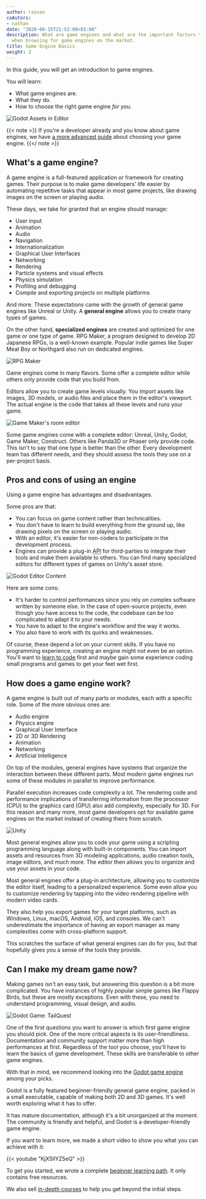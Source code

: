 ```yaml
---
author: razvan
coAutors:
- nathan
date: "2020-08-15T21:52:08+03:00"
description: What are game engines and what are the important factors to consider
  when browsing for game engines on the market.
title: Game Engine Basics
weight: 2
---
```


In this guide, you will get an introduction to game engines.

You will learn:

- What game engines are.
- What they do.
- How to choose the right game engine _for you_.

![Godot Assets in Editor](godot-engine.png)

{{< note >}}
If you're a developer already and you know about game engines, we have [a more advanced guide](/tutorial/getting-started/learn-to/choosing-a-game-engine/) about choosing your game engine.
{{</ note >}}

## What's a game engine?

A game engine is a full-featured application or framework for creating games. Their purpose is to make game developers' life easier by automating repetitive tasks that appear in most game projects, like drawing images on the screen or playing audio.

These days, we take for granted that an engine should manage:

- User input
- Animation
- Audio
- Navigation
- Internationalization
- Graphical User Interfaces
- Networking
- Rendering
- Particle systems and visual effects
- Physics simulation
- Profiling and debugging
- Compile and exporting projects on multiple platforms

And more. These expectations came with the growth of general game engines like Unreal or Unity. A **general engine** allows you to create many types of games.

On the other hand, **specialized engines** are created and optimized for one game or one type of game. RPG Maker, a program designed to develop 2D Japanese RPGs, is a well-known example. Popular indie games like Super Meat Boy or Northgard also run on dedicated engines.

![RPG Maker](rpg-maker.jpg)

Game engines come in many flavors. Some offer a complete editor while others only provide code that you build from.

Editors allow you to create game levels visually. You import assets like images, 3D models, or audio files and place them in the editor's viewport. The actual engine is the code that takes all these levels and runs your game.

![Game Maker's room editor](game-maker.jpg)

Some game engines come with a complete editor: Unreal, Unity, Godot, Game Maker, Construct. Others like Panda3D or Phaser only provide code. This isn't to say that one type is better than the other. Every development team has different needs, and they should assess the tools they use on a per-project basis.

## Pros and cons of using an engine

Using a game engine has advantages and disadvantages.

Some pros are that:

- You can focus on game content rather than technicalities.
- You don't have to learn to build everything from the ground up, like drawing pixels on the screen or playing audio.
- With an editor, it's easier for non-coders to participate in the development process.
- Engines can provide a plug-in <abbr title="Application Programming Interface">API</abbr> for third-parties to integrate their tools and make them available to others. You can find many specialized editors for different types of games on Unity's asset store.

![Godot Editor Content](godot-content.png)

Here are some cons:

- It's harder to control performances since you rely on complex software written by someone else. In the case of open-source projects, even though you have access to the code, the codebase can be too complicated to adapt it to your needs.
- You have to adapt to the engine's workflow and the way it works.
- You also have to work with its quirks and weaknesses.

Of course, these depend a lot on your current skills. If you have no programming experience, creating an engine might not even be an option. You'll want to [learn to code](/tutorial/getting-started/learn-to/game-engine-basics/) first and maybe gain some experience coding small programs and games to get your feet wet first.

## How does a game engine work?

A game engine is built out of many parts or modules, each with a specific role. Some of the more obvious ones are:

- Audio engine
- Physics engine
- Graphical User Interface
- 2D or 3D Rendering
- Animation
- Networking
- Artificial Intelligence

On top of the modules, general engines have systems that organize the interaction between these different parts. Most modern game engines run some of these modules in parallel to improve performance. 

Parallel execution increases code complexity a lot. The rendering code and performance implications of transferring information from the processor (CPU) to the graphics card (GPU) also add complexity, especially for 3D. For this reason and many more, most game developers opt for available game engines on the market instead of creating theirs from scratch.

![Unity](unity.png)

Most general engines allow you to code your game using a scripting programming language along with built-in components. You can import assets and resources from 3D modeling applications, audio creation tools, image editors, and much more. The editor then allows you to organize and use your assets in your code.

Most general engines offer a plug-in architecture, allowing you to customize the editor itself, leading to a personalized experience. Some even allow you to customize rendering by tapping into the video rendering pipeline with modern video cards.

They also help you export games for your target platforms, such as Windows, Linux, macOS, Android, iOS, and consoles. We can't underestimate the importance of having an export manager as many complexities come with cross-platform support.

This scratches the surface of what general engines can do for you, but that hopefully gives you a sense of the tools they provide.

## Can I make my dream game now?

Making games isn't an easy task, but answering this question is a bit more complicated. You have instances of highly popular simple games like Flappy Birds, but these are mostly exceptions. Even with these, you need to understand programming, visual design, and audio.

![Godot Game: TailQuest](godot-game.jpg)

One of the first questions you want to answer is which first game engine you should pick. One of the more critical aspects is its user-friendliness. Documentation and community support matter more than high performances at first. Regardless of the tool you choose, you'll have to learn the basics of game development. These skills are transferable to other game engines.

With that in mind, we recommend looking into the [Godot game engine](https://godotengine.org/) among your picks.

Godot is a fully featured beginner-friendly general game engine, packed in a small executable, capable of making both 2D and 3D games. It's well worth exploring what it has to offer.

It has mature documentation, although it's a bit unorganized at the moment. The community is friendly and helpful, and Godot is a developer-friendly game engine.

If you want to learn more, we made a short video to show you what you can achieve with it:

{{< youtube "KjX5llYZ5eQ" >}}

To get you started, we wrote a complete [beginner learning path](/tutorial/godot/learning-paths/beginner/). It only contains free resources.

We also sell [in-depth courses](https://gdquest.mavenseed.com) to help you get beyond the initial steps.
